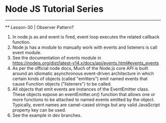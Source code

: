 
# Node JS Tutorial Series

***
**  Lesson-30 | Observer Pattern?

1. In node js as and event is fired, event loop executes the related callback function.
2. Node js has a module to manually work with events and listeners is call event module.
3. See the documentation of events module in https://nodejs.org/dist/latest-v14.x/docs/api/events.html#events_events
4. As per the official node docs, 
    Much of the Node.js core API is built around an idiomatic asynchronous event-driven architecture in which certain kinds of objects (called "emitters") emit named events that cause Function objects ("listeners") to be called.
5. All objects that emit events are instances of the EventEmitter class. These objects expose an eventEmitter.on() function that allows one or more functions to be attached to named events emitted by the object. Typically, event names are camel-cased strings but any valid JavaScript property key can be used.
6. See the example in dev branches.


